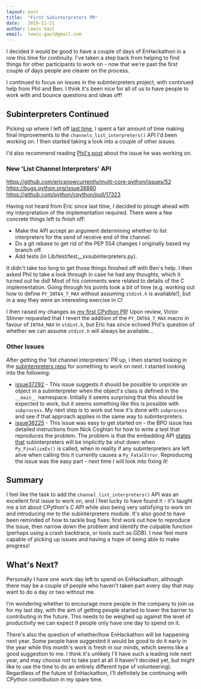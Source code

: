```yaml
---
layout: post
title:  "First Subinterpreters PR"
date:   2019-11-21
author: Lewis Gaul
email:  lewis.gaul@gmail.com
---
```



I decided it would be good to have a couple of days of EnHackathon in a row this
time for continuity. I've taken a step back from helping to find things for
other participants to work on - now that we're past the first couple of days
people are clearer on the process.

I continued to focus on issues in the subinterpreters project, with continued
help from Phil and Ben. I think it's been nice for all of us to have people to
work with and bounce questions and ideas off!


## Subinterpreters Continued

Picking up where I left off [last time](../12/LewisGaul.html), I spent a fair
amount of time making final improvements to the `channels_list_interpreters()`
API I'd been working on. I then started taking a look into a couple of other
issues.

I'd also recommend reading [Phil's post](./PhilConnell.html) about the issue he
was working on.


### New 'List Channel Interpreters' API

<https://github.com/ericsnowcurrently/multi-core-python/issues/52>  
<https://bugs.python.org/issue38880>  
<https://github.com/python/cpython/pull/17323>

Having not heard from Eric since last time, I decided to plough ahead with my
interpretation of the implementation required. There were a few concrete things
left to finish off:
- Make the API accept an argument determining whether to list interpreters for
  the send of receive end of the channel.
- Do a git rebase to get rid of the PEP 554 changes I originally based my branch
  off.
- Add tests (in Lib/test/test__xxsubinterpreters.py).

It didn't take too long to get those things finished off with Ben's help. I then
asked Phil to take a look through in case he had any thoughts, which it turned
out he did! Most of his comments were related to details of the C implementation.
Going through his points took a bit of time (e.g. working out how to define
`PY_INT64_T_MAX` without assuming `stdint.h` is available!), but in a way they
were an interesting exercise in C!

I then raised my changes as
[my first CPython PR](https://github.com/python/cpython/pull/17323)! Upon
review, Victor Stinner requested that I revert the addition of the
`PY_INT64_T_MAX` macro in favour of `INT64_MAX` in `stdint.h`, but Eric has
since echoed Phil's question of whether we can assume `stdint.h` will always be
available...


### Other Issues

After getting the 'list channel interpreters' PR up, I then started looking in the
[subinterpreters repo](https://github.com/ericsnowcurrently/multi-core-python/issues/)
for something to work on next. I started looking into the following:
- [issue37292](https://bugs.python.org/issue37292) -
  This issue suggests it should be possible to unpickle an object in a
  subinterpreter when the object's class is defined in the `__main__` namespace.
  Initially it seems surprising that this should be expected to work, but it
  seems something like this is possible with `subprocess`. My next step is to
  work out how it's done with `subprocess` and see if that approach applies in
  the same way to subinterpreters.
- [issue36225](https://bugs.python.org/issue36225) -
  This issue was easy to get started on - the BPO issue has detailed instructions
  from Nick Coghlan for how to write a test that reproduces the problem. The
  problem is that the embedding API
  [states that](https://docs.python.org/3/c-api/init.html#c.Py_EndInterpreter)
  subinterpreters will be implicitly be shut down when `Py_FinalizeEx()` is
  called, when in reality if any subinterpreters are left alive when calling
  this it currently causes a `Py_FatalError`. Reproducing the issue was the easy
  part - next time I will look into fixing it!


## Summary

I feel like the task to add the `channel_list_interpreters()` API was an
excellent first issue to work on, and I feel lucky to have found it - it's
taught me a lot about CPython's C API while also being very satisfying to work
on and introducing me to the subinterpreters module. It's also good to have been
reminded of how to tackle bug fixes: first work out how to reproduce the
issue, then narrow down the problem and identify the culpable function (perhaps
using a crash backtrace, or tools such as GDB). I now feel more capable of
picking up issues and having a hope of being able to make progress!


## What's Next?

Personally I have one work day left to spend on EnHackathon, although there may
be a couple of people who haven't taken part every day that may want to do a day
or two without me.

I'm wondering whether to encourage more people in the company to join us for my
last day, with the aim of getting people started to lower the barrier to
contributing in the future. This needs to be weighed up against the level of
productivity we can expect if people only have one day to spend on it.

There's also the question of whether/how EnHackathon will be happening next year.
Some people have suggested it would be good to do it early in the year while
this month's work is fresh in our minds, which seems like a good suggestion to
me. I think it's unlikely I'll have such a leading role next year, and may
choose not to take part at all (I haven't decided yet, but might like to use
the time to do an entirely different type of volunteering). Regardless of the
future of EnHackathon, I'll definitely be continuing with CPython contribution
in my spare time.
